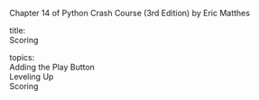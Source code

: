 Chapter 14 of Python Crash Course (3rd Edition) by Eric Matthes

title:  
Scoring  

topics:  
Adding the Play Button  
Leveling Up  
Scoring  